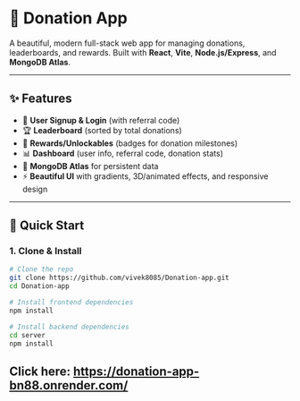 # 🌟 Donation App

A beautiful, modern full-stack web app for managing donations, leaderboards, and rewards. Built with **React**, **Vite**, **Node.js/Express**, and **MongoDB Atlas**.

---

## ✨ Features

- 🔐 **User Signup & Login** (with referral code)
- 🏆 **Leaderboard** (sorted by total donations)
- 🎁 **Rewards/Unlockables** (badges for donation milestones)
- 📊 **Dashboard** (user info, referral code, donation stats)
- 💾 **MongoDB Atlas** for persistent data
- ⚡ **Beautiful UI** with gradients, 3D/animated effects, and responsive design

---

## 🚀 Quick Start

### 1. Clone & Install
```bash
# Clone the repo
git clone https://github.com/vivek8085/Donation-app.git
cd Donation-app

# Install frontend dependencies
npm install

# Install backend dependencies
cd server
npm install
```
## Click here: https://donation-app-bn88.onrender.com/
